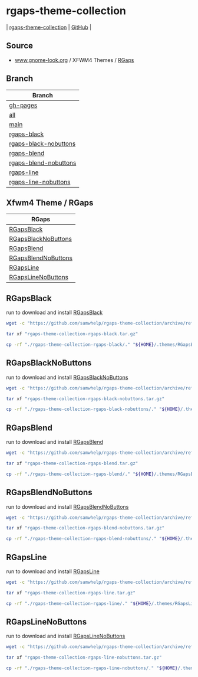 

# rgaps-theme-collection

| [rgaps-theme-collection](https://samwhelp.github.io/rgaps-theme-collection/) | [GitHub](https://github.com/samwhelp/rgaps-theme-collection) |


## Source

* www.gnome-look.org / XFWM4 Themes / [RGaps](https://www.gnome-look.org/p/1174081/)


## Branch

| Branch |
| --- |
| [gh-pages](https://github.com/samwhelp/rgaps-theme-collection/tree/gh-pages) |
| [all](https://github.com/samwhelp/rgaps-theme-collection/tree/all) |
| [main](https://github.com/samwhelp/rgaps-theme-collection/tree/main) |
| [rgaps-black](https://github.com/samwhelp/rgaps-theme-collection/tree/rgaps-black) |
| [rgaps-black-nobuttons](https://github.com/samwhelp/rgaps-theme-collection/tree/rgaps-black-nobuttons) |
| [rgaps-blend](https://github.com/samwhelp/rgaps-theme-collection/tree/rgaps-blend) |
| [rgaps-blend-nobuttons](https://github.com/samwhelp/rgaps-theme-collection/tree/rgaps-blend-nobuttons) |
| [rgaps-line](https://github.com/samwhelp/rgaps-theme-collection/tree/rgaps-line) |
| [rgaps-line-nobuttons](https://github.com/samwhelp/rgaps-theme-collection/tree/rgaps-line-nobuttons) |


## Xfwm4 Theme / RGaps

| RGaps |
| --- |
| [RGapsBlack](#rgapsblack) | [GitHub](https://github.com/samwhelp/rgaps-theme-collection/tree/rgaps-black) |
| [RGapsBlackNoButtons](#rgapsblacknobuttons) | [GitHub](https://github.com/samwhelp/rgaps-theme-collection/tree/rgaps-black-nobuttons) |
| [RGapsBlend](#rgapsblend) | [GitHub](https://github.com/samwhelp/rgaps-theme-collection/tree/rgaps-blend) |
| [RGapsBlendNoButtons](#rgapsblendnobuttons) | [GitHub](https://github.com/samwhelp/rgaps-theme-collection/tree/rgaps-blend-nobuttons) |
| [RGapsLine](#rgapsline) | [GitHub](https://github.com/samwhelp/rgaps-theme-collection/tree/rgaps-line) |
| [RGapsLineNoButtons](#rgapslinenobuttons) | [GitHub](https://github.com/samwhelp/rgaps-theme-collection/tree/rgaps-line-nobuttons) |


## RGapsBlack

run to download and install [RGapsBlack](https://github.com/samwhelp/rgaps-theme-collection/tree/rgaps-black)

``` sh
wget -c "https://github.com/samwhelp/rgaps-theme-collection/archive/refs/heads/rgaps-black.tar.gz" -O "rgaps-theme-collection-rgaps-black.tar.gz"

tar xf "rgaps-theme-collection-rgaps-black.tar.gz"

cp -rf "./rgaps-theme-collection-rgaps-black/." "${HOME}/.themes/RGapsBlack"
```


## RGapsBlackNoButtons

run to download and install [RGapsBlackNoButtons](https://github.com/samwhelp/rgaps-theme-collection/tree/rgaps-black-nobuttons)

``` sh
wget -c "https://github.com/samwhelp/rgaps-theme-collection/archive/refs/heads/rgaps-black-nobuttons.tar.gz" -O "rgaps-theme-collection-rgaps-black-nobuttons.tar.gz"

tar xf "rgaps-theme-collection-rgaps-black-nobuttons.tar.gz"

cp -rf "./rgaps-theme-collection-rgaps-black-nobuttons/." "${HOME}/.themes/RGapsBlackNoButtons"
```


## RGapsBlend

run to download and install [RGapsBlend](https://github.com/samwhelp/rgaps-theme-collection/tree/rgaps-blend)

``` sh
wget -c "https://github.com/samwhelp/rgaps-theme-collection/archive/refs/heads/rgaps-blend.tar.gz" -O "rgaps-theme-collection-rgaps-blend.tar.gz"

tar xf "rgaps-theme-collection-rgaps-blend.tar.gz"

cp -rf "./rgaps-theme-collection-rgaps-blend/." "${HOME}/.themes/RGapsBlend"
```


## RGapsBlendNoButtons

run to download and install [RGapsBlendNoButtons](https://github.com/samwhelp/rgaps-theme-collection/tree/rgaps-blend-nobuttons)

``` sh
wget -c "https://github.com/samwhelp/rgaps-theme-collection/archive/refs/heads/rgaps-blend-nobuttons.tar.gz" -O "rgaps-theme-collection-rgaps-blend-nobuttons.tar.gz"

tar xf "rgaps-theme-collection-rgaps-blend-nobuttons.tar.gz"

cp -rf "./rgaps-theme-collection-rgaps-blend-nobuttons/." "${HOME}/.themes/RGapsBlendNoButtons"
```


## RGapsLine

run to download and install [RGapsLine](https://github.com/samwhelp/rgaps-theme-collection/tree/rgaps-line)

``` sh
wget -c "https://github.com/samwhelp/rgaps-theme-collection/archive/refs/heads/rgaps-line.tar.gz" -O "rgaps-theme-collection-rgaps-line.tar.gz"

tar xf "rgaps-theme-collection-rgaps-line.tar.gz"

cp -rf "./rgaps-theme-collection-rgaps-line/." "${HOME}/.themes/RGapsLine"
```


## RGapsLineNoButtons

run to download and install [RGapsLineNoButtons](https://github.com/samwhelp/rgaps-theme-collection/tree/rgaps-black)

``` sh
wget -c "https://github.com/samwhelp/rgaps-theme-collection/archive/refs/heads/rgaps-line-nobuttons.tar.gz" -O "rgaps-theme-collection-rgaps-line-nobuttons.tar.gz"

tar xf "rgaps-theme-collection-rgaps-line-nobuttons.tar.gz"

cp -rf "./rgaps-theme-collection-rgaps-line-nobuttons/." "${HOME}/.themes/RGapsLineNoButtons"
```

